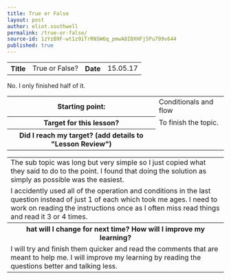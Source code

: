 ```yaml
---
title: True or False
layout: post
author: eliot.southwell
permalink: /true-or-false/
source-id: 1zYzB9F-wt1z9iTrRNSW6q_pmwA8I0XHFj5Pu799v644
published: true
---
```

<table class="table1">
  <tr>
    <th>Title</th>
    <td>True or False?</td>
    <th>Date</th>
    <td>15.05.17</td>
  </tr>
</table>


<table class="table1">
  <tr>
    <th>Starting point:</th>
    <td>Conditionals and flow</td>
  </tr>
  <tr>
    <th>Target for this lesson?</th>
    <td>To finish the topic.</td>
  </tr>
  <tr>
    <th>Did I reach my target? 
(add details to "Lesson Review")</th
    <td>No. I only finished half of it.</td>
  </tr>
</table>


<table class="table1">
  <tr>
    <thLesson Review</th
  </tr>
  <tr>
    <thHow did I learn? What strategies were effective? </th
  </tr>
  <tr>
    <td>The sub topic was long but very simple so I just copied what they said to do to the point. I found that doing the solution as simply as possible was the easiest.</td>
  </tr>
  <tr>
  <thWhat limited my learning? Which habits do I need to work on? </th>
  </tr>
  <tr>
    <td>I accidently used all of the operation and conditions in the last question instead of just 1 of each which took me ages. I need to work on reading the instructions once as I often miss read things and read it 3 or 4 times.</td>
  </tr>
  <tr>
  <th>hat will I change for next time? How will I improve my learning?</th>
  </tr>
  <tr>
    <td>I will try and finish them quicker and read the comments that are meant to help me. I will improve my learning by reading the questions better and talking less. </td>
  </tr>
</table>


